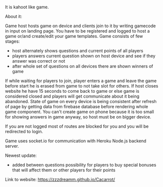 It is kahoot like game. 

About it:

Game host hosts game on device and clients join to it by writing gamecode in input on landing page.
You have to be registered and logged to host a game or/and create/edit your game templates.
Game consists of few stages:
- host alternately shows questions and current points of all players
- players answers current question shown on host device and see if they answer was correct or not
- after whole set of questions on all devices there are shown winners of game

If while waiting for players to join, player enters a game and leave the game before start he is erased from game to not take 
slot for others.
If host closes website he have 15 seconds to come back to game or else game is considered closed and players will get communicate about
it being abandoned.
State of game on every device is being consistent after refresh of page by getting data from firebase database before rendering whole game component.
You can't create game on phone because it is too small for showing answers in game anyway, so host must be on bigger device.

If you are not logged most of routes are blocked for you and you will be redirected to login.

Game uses socket.io for communication with Heroku Node.js backend server.

Newest update:
 - added between questions possibility for players to buy special bonuses that will affect them or other players for their points


Link to website: https://zzzdreamm.github.io/Cacarrot/
